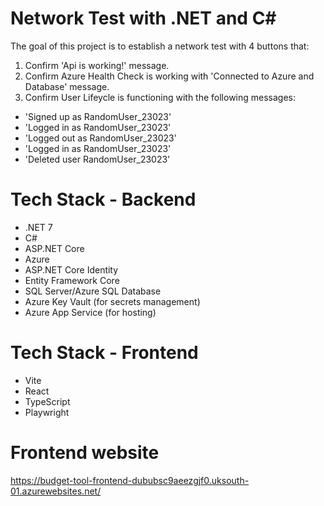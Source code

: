 # Network Test with .NET and C#

The goal of this project is to establish a network test with 4 buttons that:

1. Confirm 'Api is working!' message.
2. Confirm Azure Health Check is working with 'Connected to Azure and Database' message.
3. Confirm User Lifeycle is functioning with the following messages:
 - 'Signed up as RandomUser_23023'
 - 'Logged in as RandomUser_23023'
 - 'Logged out as RandomUser_23023'
 - 'Logged in as RandomUser_23023'
 - 'Deleted user RandomUser_23023'


# Tech Stack - Backend

- .NET 7
- C#
- ASP.NET Core
- Azure
- ASP.NET Core Identity
- Entity Framework Core
- SQL Server/Azure SQL Database
- Azure Key Vault (for secrets management)
- Azure App Service (for hosting)

# Tech Stack - Frontend

- Vite
- React
- TypeScript
- Playwright


# Frontend website

https://budget-tool-frontend-dububsc9aeezgjf0.uksouth-01.azurewebsites.net/